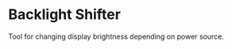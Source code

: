Backlight Shifter
=================

Tool for changing display brightness depending on power source.

